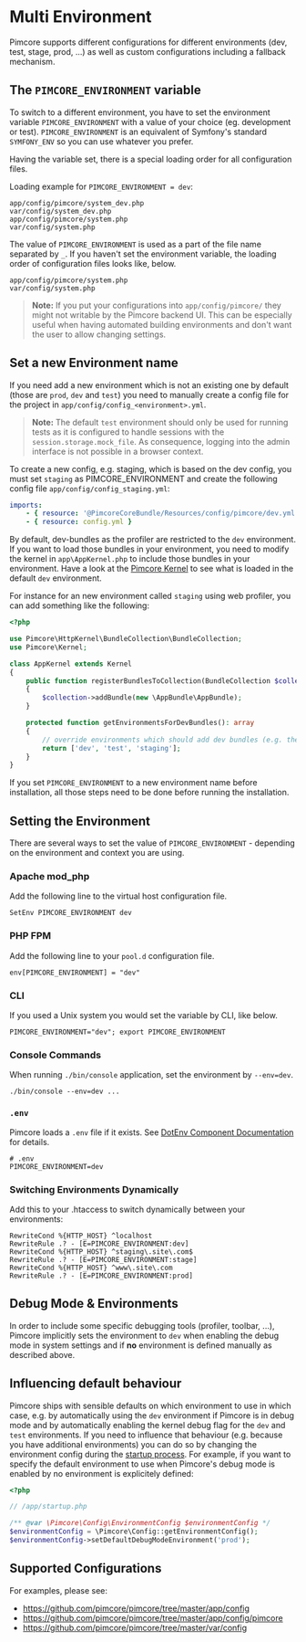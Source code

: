 # Multi Environment

Pimcore supports different configurations for different environments (dev, test, stage, prod, ...) as well as custom 
configurations including a fallback mechanism. 

## The `PIMCORE_ENVIRONMENT` variable

To switch to a different environment, you have to set the environment variable `PIMCORE_ENVIRONMENT` with a value of 
your choice (eg. development or test). `PIMCORE_ENVIRONMENT` is an equivalent of Symfony's standard `SYMFONY_ENV` so 
you can use whatever you prefer. 
 
Having the variable set, there is a special loading order for all configuration files. 

Loading example for `PIMCORE_ENVIRONMENT = dev`: 

```
app/config/pimcore/system_dev.php
var/config/system_dev.php
app/config/pimcore/system.php
var/config/system.php
```

The value of `PIMCORE_ENVIRONMENT` is used as a part of the file name separated by `_`.  If you haven't set the environment
variable, the loading order of configuration files looks like, below.

```
app/config/pimcore/system.php
var/config/system.php
```

> **Note:** If you put your configurations into `app/config/pimcore/` they might not writable by the Pimcore backend UI. 
> This can be especially useful when having automated building environments and don't want the user to allow changing settings.  

## Set a new Environment name

If you need add a new environment which is not an existing one by default (those are `prod`, `dev` and `test`) you need
to manually create a config file for the project in `app/config/config_<environment>.yml`.

> **Note:** The default `test` environment should only be used for running tests as it is configured to handle sessions 
> with the `session.storage.mock_file`. As consequence, logging into the admin interface is not possible in a browser context.

To create a new config, e.g. staging, which is based on the dev config, you must set `staging` as PIMCORE_ENVIRONMENT and
create the following config file `app/config/config_staging.yml`:

```yaml
imports:
    - { resource: '@PimcoreCoreBundle/Resources/config/pimcore/dev.yml' } # loads default dev configuration
    - { resource: config.yml }
```

By default, dev-bundles as the profiler are restricted to the `dev` environment. If you want to load those bundles in your
environment, you need to modify the kernel in `app\AppKernel.php` to include those bundles in your environment. Have a look
at the [Pimcore Kernel](https://github.com/pimcore/pimcore/blob/master/lib/Kernel.php#L189) to see what
is loaded in the default `dev` environment.

For instance for an new environment called `staging` using web profiler, you can add something like the following:

```php
<?php

use Pimcore\HttpKernel\BundleCollection\BundleCollection;
use Pimcore\Kernel;

class AppKernel extends Kernel
{
    public function registerBundlesToCollection(BundleCollection $collection)
    {
        $collection->addBundle(new \AppBundle\AppBundle);
    }

    protected function getEnvironmentsForDevBundles(): array
    {
        // override environments which should add dev bundles (e.g. the profiler)
        return ['dev', 'test', 'staging'];
    }
}
```

If you set `PIMCORE_ENVIRONMENT` to a new environment name before installation, all those steps need to be done before
running the installation.

## Setting the Environment

There are several ways to set the value of `PIMCORE_ENVIRONMENT` - depending on the environment and context you are using. 

### Apache mod_php

Add the following line to the virtual host configuration file.

```
SetEnv PIMCORE_ENVIRONMENT dev
```

### PHP FPM

Add the following line to your `pool.d` configuration file.

```
env[PIMCORE_ENVIRONMENT] = "dev"
```

### CLI

If you used a Unix system you would set the variable by CLI, like below.

```
PIMCORE_ENVIRONMENT="dev"; export PIMCORE_ENVIRONMENT
```

### Console Commands

When running `./bin/console` application, set the environment by `--env=dev`.
 
```
./bin/console --env=dev ...
```

### `.env`

Pimcore loads a `.env` file if it exists. See [DotEnv Component Documentation](https://symfony.com/doc/3.4/components/dotenv.html)
for details.

```
# .env
PIMCORE_ENVIRONMENT=dev
```

### Switching Environments Dynamically

Add this to your .htaccess to switch dynamically between your environments:

```
RewriteCond %{HTTP_HOST} ^localhost
RewriteRule .? - [E=PIMCORE_ENVIRONMENT:dev]
RewriteCond %{HTTP_HOST} ^staging\.site\.com$
RewriteRule .? - [E=PIMCORE_ENVIRONMENT:stage]
RewriteCond %{HTTP_HOST} ^www\.site\.com
RewriteRule .? - [E=PIMCORE_ENVIRONMENT:prod]
```

## Debug Mode & Environments

In order to include some specific debugging tools (profiler, toolbar, ...), Pimcore implicitly sets the 
environment to `dev` when enabling the debug mode in system settings and if **no** environment is defined manually as described
above.

## Influencing default behaviour

Pimcore ships with sensible defaults on which environment to use in which case, e.g. by automatically using the `dev` environment
if Pimcore is in debug mode and by automatically enabling the kernel debug flag for the `dev` and `test` environments. If
you need to influence that behaviour (e.g. because you have additional environments) you can do so by changing the environment
config during the [startup process](../01_Getting_Started/03_Configuration.md). For example, if you want to specify the
default environment to use when Pimcore's debug mode is enabled by no environment is explicitely defined:

```php
<?php

// /app/startup.php

/** @var \Pimcore\Config\EnvironmentConfig $environmentConfig */
$environmentConfig = \Pimcore\Config::getEnvironmentConfig();
$environmentConfig->setDefaultDebugModeEnvironment('prod');
```

## Supported Configurations

For examples, please see:

* <https://github.com/pimcore/pimcore/tree/master/app/config> 
* <https://github.com/pimcore/pimcore/tree/master/app/config/pimcore>
* <https://github.com/pimcore/pimcore/tree/master/var/config>
